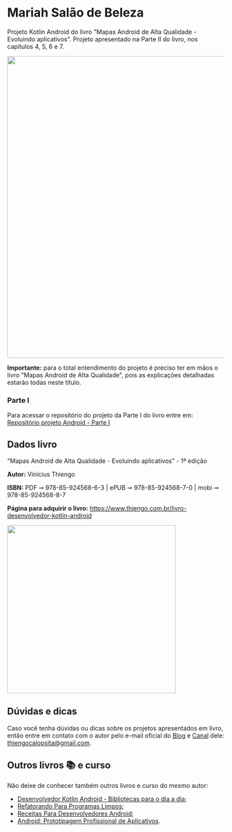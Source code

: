 # Mariah Salão de Beleza

Projeto Kotlin Android do livro "Mapas Android de Alta Qualidade - Evoluindo aplicativos". Projeto apresentado na Parte II do livro, nos capítulos 4, 5, 6 e 7.

<img src="https://www.thiengo.com.br/img/livro/mapas-android-de-alta-qualidade-evoluindo-aplicativos/github/projeto-android-parte-2-livro-mapas-android-de-alta-qualidade-evoluindo-aplicativos.png" width="700">

**Importante:** para o total entendimento do projeto é preciso ter em mãos o livro "Mapas Android de Alta Qualidade", pois as explicações detalhadas estarão todas neste título.

### Parte I

Para acessar o repositório do projeto da Parte I do livro entre em: [Repositório projeto Android - Parte I](https://github.com/viniciusthiengo/book-project-google-maps-intents)

## Dados livro

"Mapas Android de Alta Qualidade - Evoluindo aplicativos" - 1ª edição

**Autor:** Vinícius Thiengo

**ISBN:** PDF ➙ 978-85-924568-6-3 | ePUB ➙ 978-85-924568-7-0 | mobi ➙ 978-85-924568-8-7

**Página para adquirir o livro:** https://www.thiengo.com.br/livro-desenvolvedor-kotlin-android

<img src="https://www.thiengo.com.br/img/livro/mapas-android-de-alta-qualidade-evoluindo-aplicativos/github/capas-livro-mapas-android-de-alta-qualidade-evoluindo-aplicativos.png" width="390">

## Dúvidas e dicas

Caso você tenha dúvidas ou dicas sobre os projetos apresentados em livro, então entre em contato com o autor pelo e-mail oficial do [Blog](https://www.thiengo.com.br) e [Canal](https://www.youtube.com/user/thiengoCalopsita) dele: thiengocalopsita@gmail.com.

## Outros livros 📚 e curso

Não deixe de conhecer também outros livros e curso do mesmo autor:

- [Desenvolvedor Kotlin Android - Bibliotecas para o dia a dia](https://www.thiengo.com.br/livro-desenvolvedor-kotlin-android);
- [Refatorando Para Programas Limpos](https://www.thiengo.com.br/livro-refatorando-para-programas-limpos);
- [Receitas Para Desenvolvedores Android](https://www.thiengo.com.br/livro-receitas-para-desenvolvedores-android);
- [Android: Prototipagem Profissional de Aplicativos](https://www.udemy.com/course/android-prototipagem-profissional-de-aplicativos/?locale=pt_BR&persist_locale=).

